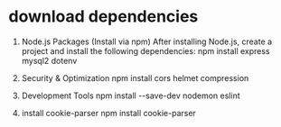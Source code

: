 # download dependencies
1. Node.js Packages (Install via npm)
   After installing Node.js, create a project and install the following dependencies:
      npm install express mysql2 dotenv

2. Security & Optimization
      npm install cors helmet compression

3. Development Tools
     npm install --save-dev nodemon eslint
4.  install cookie-parser
       npm install cookie-parser

 

  
